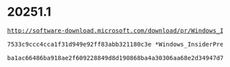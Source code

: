 # 20251.1

<pre>
<a href="http://software-download.microsoft.com/download/pr/Windows_InsiderPreview_SDK_en-us_20251_1.iso">http://software-download.microsoft.com/download/pr/Windows_InsiderPreview_SDK_en-us_20251_1.iso</a>

7533c9ccc4cca1f31d949e92ff83abb321180c3e *Windows_InsiderPreview_SDK_en-us_20251_1.iso

ba1ac66486ba918ae2f609228849d8d190868ba4a30306aa68e2d34947d77fd1 *Windows_InsiderPreview_SDK_en-us_20251_1.iso
</pre>

